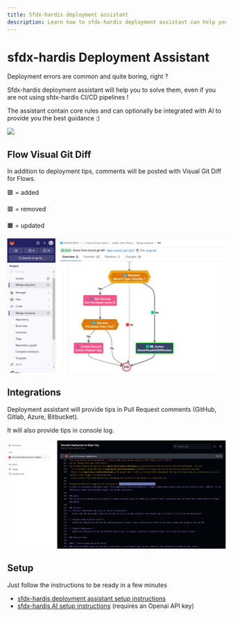 ```yaml
---
title: Sfdx-hardis deployment assistant
description: Learn how to sfdx-hardis deployment assistant can help you !
---
```

<!-- markdownlint-disable MD013 -->

# sfdx-hardis Deployment Assistant

Deployment errors are common and quite boring, right ?

Sfdx-hardis deployment assistant will help you to solve them, even if you are not using sfdx-hardis CI/CD pipelines !

The assistant contain core rules and can optionally be integrated with AI to provide you the best guidance :)

![](assets/images/AI-Assistant.gif)

## Flow Visual Git Diff

In addition to deployment tips, comments will be posted with Visual Git Diff for Flows.

🟩 = added

🟥 = removed

🟧 = updated

![](assets/images/flow-visual-git-diff.jpg)

## Integrations

Deployment assistant will provide tips in Pull Request comments (GitHub, Gitlab, Azure, Bitbucket).

It will also provide tips in console log.

![](assets/images/AI-deployment-assistant-console.png)

## Setup

Just follow the instructions to be ready in a few minutes

- [sfdx-hardis deployment assistant setup instructions](salesforce-deployment-assistant-setup.md)
- [sfdx-hardis AI setup instructions](salesforce-ai-setup.md) (requires an Openai API key)